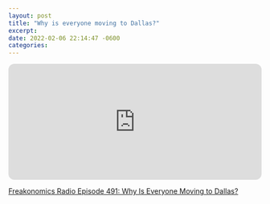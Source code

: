 ```yaml
---
layout: post
title: "Why is everyone moving to Dallas?"
excerpt: 
date: 2022-02-06 22:14:47 -0600
categories: 
---
```


<iframe style="border-radius:12px" src="https://open.spotify.com/embed/episode/0tqu0xGkFS9DgjAhoI3nBs?utm_source=generator&theme=0" width="100%" height="232" frameBorder="0" allowfullscreen="" allow="autoplay; clipboard-write; encrypted-media; fullscreen; picture-in-picture"></iframe>

[Freakonomics Radio Episode 491: Why Is Everyone Moving to Dallas?](https://freakonomics.com/podcast/why-is-everyone-moving-to-dallas/)
